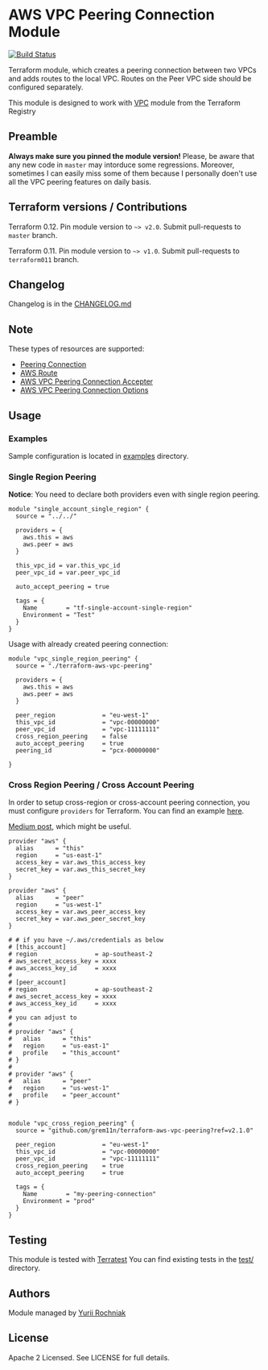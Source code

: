 AWS VPC Peering Connection Module
=================================

[![Build Status](https://travis-ci.org/grem11n/terraform-aws-vpc-peering.svg?branch=master)](https://travis-ci.org/grem11n/terraform-aws-vpc-peering)

Terraform module, which creates a peering connection between two VPCs and adds routes to the local VPC.
Routes on the Peer VPC side should be configured separately.

This module is designed to work with [VPC](https://registry.terraform.io/modules/terraform-aws-modules/vpc/aws/) module from the Terraform Registry

Preamble
----
**Always make sure you pinned the module version!**
Please, be aware that any new code in `master` may intorduce some regressions. Moreover, sometimes I can easily miss some of them because I personally doen't use all the VPC peering features on daily basis.

Terraform versions / Contributions
----

Terraform 0.12. Pin module version to `~> v2.0`. Submit pull-requests to `master` branch.

Terraform 0.11. Pin module version to `~> v1.0`. Submit pull-requests to `terraform011` branch.

Changelog
----
Changelog is in the [CHANGELOG.md](CHANGELOG.md)


Note
----

These types of resources are supported:

* [Peering Connection](https://www.terraform.io/docs/providers/aws/d/vpc_peering_connection.html)
* [AWS Route](https://www.terraform.io/docs/providers/aws/r/route.html)
* [AWS VPC Peering Connection Accepter](https://www.terraform.io/docs/providers/aws/r/vpc_peering_accepter.html)
* [AWS VPC Peering Connection Options](https://www.terraform.io/docs/providers/aws/r/vpc_peering_options.html)

Usage
-----

### Examples
Sample configuration is located in [examples](examples/) directory.

### Single Region Peering
**Notice**: You need to declare both providers even with single region peering.

```
module "single_account_single_region" {
  source = "../../"

  providers = {
    aws.this = aws
    aws.peer = aws
  }

  this_vpc_id = var.this_vpc_id
  peer_vpc_id = var.peer_vpc_id

  auto_accept_peering = true

  tags = {
    Name        = "tf-single-account-single-region"
    Environment = "Test"
  }
}
```

Usage with already created peering connection:
```hc1
module "vpc_single_region_peering" {
  source = "./terraform-aws-vpc-peering"

  providers = {
    aws.this = aws
    aws.peer = aws
  }

  peer_region             = "eu-west-1"
  this_vpc_id             = "vpc-00000000"
  peer_vpc_id             = "vpc-11111111"
  cross_region_peering    = false
  auto_accept_peering     = true
  peering_id              = "pcx-00000000"

}
```

### Cross Region Peering / Cross Account Peering

In order to setup cross-region or cross-account peering connection, you must configure `providers` for Terraform. You can find an example [here](examples/multi-account-multi-region).

[Medium post](https://medium.com/@bonya/terraform-managing-resources-in-multiple-aws-accounts-c13015b89fce), which might be useful.

```hc1
provider "aws" {
  alias      = "this"
  region     = "us-east-1"
  access_key = var.aws_this_access_key
  secret_key = var.aws_this_secret_key
}

provider "aws" {
  alias      = "peer"
  region     = "us-west-1"
  access_key = var.aws_peer_access_key
  secret_key = var.aws_peer_secret_key
}

# # if you have ~/.aws/credentials as below
# [this_account]
# region                = ap-southeast-2
# aws_secret_access_key = xxxx
# aws_access_key_id     = xxxx
# 
# [peer_account]
# region                = ap-southeast-2
# aws_secret_access_key = xxxx
# aws_access_key_id     = xxxx
# 
# you can adjust to 
# 
# provider "aws" {
#   alias      = "this"
#   region     = "us-east-1"
#   profile    = "this_account"
# }
# 
# provider "aws" {
#   alias      = "peer"
#   region     = "us-west-1"
#   profile    = "peer_account"
# }


module "vpc_cross_region_peering" {
  source = "github.com/grem11n/terraform-aws-vpc-peering?ref=v2.1.0"

  peer_region             = "eu-west-1"
  this_vpc_id             = "vpc-00000000"
  peer_vpc_id             = "vpc-11111111"
  cross_region_peering    = true
  auto_accept_peering     = true

  tags = {
    Name        = "my-peering-connection"
    Environment = "prod"
  }
}
```

Testing
----

This module is tested with [Terratest](https://github.com/gruntwork-io/terratest)
You can find existing tests in the [test/](test/) directory.

Authors
-------
Module managed by [Yurii Rochniak](https://github.com/grem11n)

License
-------
Apache 2 Licensed. See LICENSE for full details.
